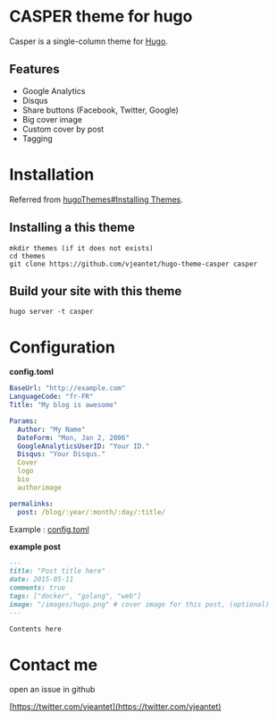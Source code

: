 # CASPER theme for hugo
    

Casper is a single-column theme for [Hugo](http://gohugo.io/).

## Features

* Google Analytics
* Disqus
* Share buttons (Facebook, Twitter, Google)
* Big cover image
* Custom cover by post
* Tagging


# Installation

Referred from [hugoThemes#Installing Themes](https://github.com/spf13/hugoThemes#installing-themes).

## Installing a this theme

    mkdir themes (if it does not exists)
    cd themes
    git clone https://github.com/vjeantet/hugo-theme-casper casper
    
## Build your site with this theme

    hugo server -t casper

# Configuration

**config.toml**

``` yaml
BaseUrl: "http://example.com"
LanguageCode: "fr-FR"
Title: "My blog is awesome"

Params:
  Author: "My Name"
  DateForm: "Mon, Jan 2, 2006"
  GoogleAnalyticsUserID: "Your ID."
  Disqus: "Your Disqus."
  Cover
  logo
  bio
  authorimage

permalinks:
  post: /blog/:year/:month/:day/:title/

```

Example : [config.toml](https://github.com/vjeantet/vjeantet.fr/blob/master/config.toml)

**example post**

``` markdown
---
title: "Post title here"
date: 2015-05-11
comments: true
tags: ["docker", "golang", "web"]
image: "/images/hugo.png" # cover image for this post, (optional)
---

Contents here
```

# Contact me

open an issue in github

[https://twitter.com/vjeantet](https://twitter.com/vjeantet)
